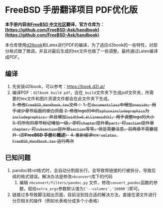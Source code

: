 # FreeBSD 手册翻译项目 PDF优化版

**本手册内容由[FreeBSD 中文社区](https://handbook.bsdcn.org)翻译，官方仓库为：[https://github.com/FreeBSD-Ask/handbook](https://github.com/FreeBSD-Ask/handbook)**

本仓库使用[d2lbook](https://book.d2l.ai/)和Latex进行PDF的编译，为了适应d2book的一些特性，对部分格式做了微调，并且对最后生成的tex文件也做了一些调整。最终通过Latex编译成PDF。

## 编译
1. 先安装d2lbook，可以参考：https://book.d2l.ai/
2. 编译PDF：`d2lbook build pdf`，会在`_build`文件夹下生成pdf文件夹，所需要的tex文件和图片资源文件都会在此文件夹下生成。  
~~3. 修改`FreeBSD_Handbook.tex`文件：~~
   ~~1. 在`documentclass`中增加`oneside`，用于减少章节后面的空白页面~~
   ~~2. 修改logo的中的`sphinxincludegraphics`为`includegraphics`，并且增加`[width=0.4\linewidth]`，用于调整logo的大小~~
   ~~3. 将所有的章节标记增加一级，即将`chapter`提升至`part`，将`section`提升至`chapter`，将`subsection`提升至`section`等等。但是需要注意，前两章不需要提升（即**FreeBSD 手册**和**概述**）~~
~~4. 重新编译tex: `xelatex FreeBSD_Handbook.tex` 运行两次~~

## 已知问题
1. pandoc转rst格式时，会自动分割超长行，会导致带链接的行被拆分，导致后续的格式错误。解决办法是修改`nbconvert`库下的代码
   1. 编辑 `nbconvert/filters/pandoc.py` 文件，修改`convert_pandoc`函数的参数，赋给`extra_args`参数默认值为`['--columns','10000']`即可。
2. 链接过多导致脚注超出页面，目前没到找合适的解决方法，直接在源文件进行分页相关的操作（例如长表格分成多个小表格）
